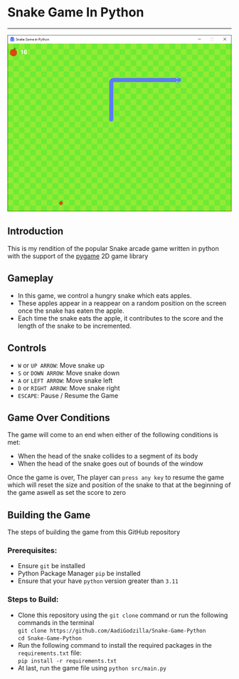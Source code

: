 # Snake Game In Python

---

![screenshot](https://github.com/AadiGodzilla/Snake-Game-Python/blob/main/assets/screenshot.png?raw=true)

## Introduction

This is my rendition of the popular Snake arcade game
written in python with the support of the [pygame](https://www.pygame.org/news) 2D game library

## Gameplay

- In this game, we control a hungry snake which eats apples.
- These apples appear in a reappear on a random position on the screen once the snake has eaten the apple.
- Each time the snake eats the apple, it contributes to the score and the length of the snake to be incremented.

## Controls

- ```W``` or ```UP ARROW```: Move snake up
- ```S``` or ```DOWN ARROW```: Move snake down
- ```A``` or ```LEFT ARROW```: Move snake left
- ```D``` or ```RIGHT ARROW```: Move snake right
- ```ESCAPE```: Pause / Resume the Game

## Game Over Conditions

The game will come to an end when either of the following conditions is met:

- When the head of the snake collides to a segment of its body
- When the head of the snake goes out of bounds of the window

Once the game is over, The player can ```press any key``` to resume the game which will reset the size and position of the snake to that at the beginning of the game
aswell as set the score to zero 
## Building the Game 

The steps of building the game from this GitHub repository

### Prerequisites:
- Ensure ```git``` be installed
- Python Package Manager ```pip``` be installed
- Ensure that your have ```python``` version greater than ```3.11```

### Steps to Build:

- Clone this repository using the ```git clone``` command or run the following commands in the terminal \
```git clone https://github.com/AadiGodzilla/Snake-Game-Python``` \
```cd Snake-Game-Python```
- Run the following command to install the required packages in the ```requirements.txt``` file: \
```pip install -r requirements.txt```
- At last, run the game file using ```python src/main.py```
